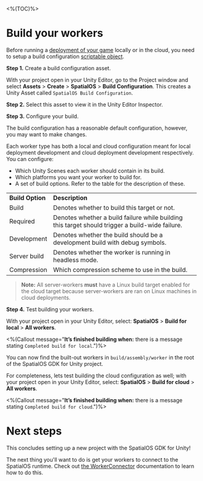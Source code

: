 <%(TOC)%>
# Build your workers

Before running a [deployment of your game]({{urlRoot}}/reference/deploy) locally or in the cloud, you need to setup a build configuration [scriptable object](https://docs.unity3d.com/ScriptReference/ScriptableObject.html).

**Step 1.** Create a build configuration asset.

With your project open in your Unity Editor, go to the Project window and select **Assets** > **Create** > **SpatialOS** > **Build Configuration**. This creates a Unity Asset called `SpatialOS Build Configuration`.

**Step 2.** Select this asset to view it in the Unity Editor Inspector.

**Step 3.** Configure your build.

The build configuration has a reasonable default configuration, however, you may want to make changes.

Each worker type has both a local and cloud configuration meant for local deployment development and cloud deployment development respectively.
You can configure:

* Which Unity Scenes each worker should contain in its build.
* Which platforms you want your worker to build for.
* A set of build options. Refer to the table for the description of these.

| | |
|---|---|
| **Build Option** | **Description** |
| Build | Denotes whether to build this target or not. |
| Required | Denotes whether a build failure while building this target should trigger a build-wide failure. |
| Development | Denotes whether the build should be a development build with debug symbols. |
| Server build | Denotes whether the worker is running in headless mode. |
| Compression | Which compression scheme to use in the build. |


> **Note:** All server-workers **must** have a Linux build target enabled for the cloud target because server-workers are ran on Linux machines in cloud deployments.

**Step 4.** Test building your workers.

With your project open in your Unity Editor, select: **SpatialOS** > **Build for local** > **All workers**.

<%(Callout message="**It’s finished building when:** there is a message stating `Completed build for local`.")%>

You can now find the built-out workers in `build/assembly/worker` in the root of the SpatialOS GDK for Unity project.

For completeness, lets test building the cloud configuration as well; with your project open in your Unity Editor, select: **SpatialOS** > **Build for cloud** > **All workers**.

<%(Callout message="**It’s finished building when:** there is a message stating `Completed build for cloud`.")%>

# Next steps

This concludes setting up a new project with the SpatialOS GDK for Unity!

The next thing you'll want to do is get your workers to connect to the SpatialOS runtime. Check out [the WorkerConnector]({{urlRoot}}/reference/workflows/monobehaviour/creating-workers) documentation to learn how to do this.